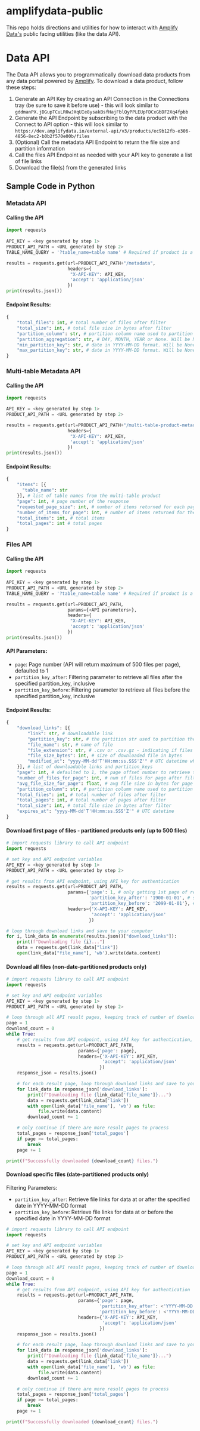 # amplifydata-public

This repo holds directions and utilities for how to interact with [Amplify Data's](https://www.amplifydata.io/) public facing utilities (like the data API).

# Data API

The Data API allows you to programmatically download data products from any data portal powered by [Amplify](https://www.amplifydata.io/). To download a data product, follow these steps:
1. Generate an API Key by creating an API Connection in the Connections tray (be sure to save it before use) - this will look similar to `gddmanPX.jDGupTCuLR0wJXqUIe8ysakBsfHajFblQyPPLEUpFDCxGbDF2Xq4fpbb`
2. Generate the API Endpoint by subscribing to the data product with the Connect to API option - this will look similar to `https://dev.amplifydata.io/external-api/v3/products/ec9b12fb-e306-4856-8ec2-b0b2f570e00b/files`
3. (Optional) Call the metadata API Endpoint to return the file size and partition information
4. Call the files API Endpoint as needed with your API key to generate a list of file links
5. Download the file(s) from the generated links

## Sample Code in Python

### Metadata API
#### Calling the API
```python
import requests
 
API_KEY = <key generated by step 1>
PRODUCT_API_PATH = <URL generated by step 2>
TABLE_NAME_QUERY = '?table_name=table name' # Required if product is a multi-table product

results = requests.get(url=PRODUCT_API_PATH+"/metadata",
                       headers={
                        "X-API-KEY": API_KEY,
                        'accept': 'application/json'
                       })
print(results.json())
```
#### Endpoint Results:
```python
{
    "total_files": int, # total number of files after filter
    "total_size": int, # total file size in bytes after filter
    "partition_column": str, # partition column name used to partition the links. Will be None if no file partitioning set
    "partition_aggregation": str, # DAY, MONTH, YEAR or None. Will be None if no file partitioning set
    "min_partition_key": str, # date in YYYY-MM-DD format. Will be None if no file partitioning set
    "max_partition_key": str, # date in YYYY-MM-DD format. Will be None if no file partitioning set
}
```
### Multi-table Metadata API
#### Calling the API
```python
import requests

API_KEY = <key generated by step 1>
PRODUCT_API_PATH = <URL generated by step 2>

results = requests.get(url=PRODUCT_API_PATH+"/multi-table-product-metadata",
                       headers={
                        "X-API-KEY": API_KEY,
                        'accept': 'application/json'
                       })
print(results.json())
```
#### Endpoint Results:
```python
{
    "items": [{
      "table_name": str
    }], # list of table names from the multi-table product
    "page": int, # page number of the response
    "requested_page_size": int, # number of items returned for each page
    "number_of_items_for_page": int, # number of items returned for the current page
    "total_items": int, # total items
    "total_pages": int # total pages
}
```
### Files API
#### Calling the API
```python
import requests
 
API_KEY = <key generated by step 1>
PRODUCT_API_PATH = <URL generated by step 2>
TABLE_NAME_QUERY = '?table_name=table name' # Required if product is a multi-table product

results = requests.get(url=PRODUCT_API_PATH,
                       params={<API parameters>},
                       headers={
                        "X-API-KEY": API_KEY,
                        'accept': 'application/json'
                       })
print(results.json())
```

#### API Parameters:

- `page`: Page number (API will return maximum of 500 files per page), defaulted to 1
- `partition_key_after`: Filtering parameter to retrieve all files after the specified partition_key, inclusive
- `partition_key_before`: Filtering parameter to retrieve all files before the specified partition_key, inclusive

#### Endpoint Results:
```python
{
    "download_links": [{
        "link": str, # downloadable link
        "partition_key": str, # the partition str used to partition the links. Can be used for filtering, example provided below. Will be None if no file partitioning set
        "file_name": str, # name of file
        "file_extension": str, # .csv or .csv.gz - indicating if files are compressed.  Larger products will be delivered via compressed files
        "file_size_bytes": int, # size of downloaded file in bytes
        "modified_at": "yyyy-MM-dd'T'HH:mm:ss.SSS'Z'" # UTC datetime when file was last modified
    }], # list of downloadable links and partition_keys
    "page": int, # defaulted to 1, the page offset number to retrieve the links for maximum of 1000 links per page
    "number_of_files_for_page": int, # num of files for page after filter and pagination
    "avg_file_size_for_page": float, # avg file size in bytes for page after filter and pagination
    "partition_column": str, # partition column name used to partition the links. Will be None if no file partitioning set
    "total_files": int, # total number of files after filter
    "total_pages": int, # total number of pages after filter
    "total_size": int, # total file size in bytes after filter
    "expires_at": "yyyy-MM-dd'T'HH:mm:ss.SSS'Z'" # UTC datetime
}
```
#### Download first page of files - partitioned products only (up to 500 files)
```python
# import requests library to call API endpoint
import requests

# set key and API endpoint variables
API_KEY = <key generated by step 1>
PRODUCT_API_PATH = <URL generated by step 2>

# get results from API endpoint, using API key for authentication
results = requests.get(url=PRODUCT_API_PATH,
                       params={'page': 1, # only getting 1st page of results
                               'partition_key_after': '1900-01-01', # set date value here, exclude if product is not date-partitioned
                               'partition_key_before': '2099-01-01'}, # set date value here, exclude if product is not date-partitioned
                       headers={'X-API-KEY': API_KEY,
                                'accept': 'application/json'
                               })

# loop through download links and save to your computer
for i, link_data in enumerate(results.json()["download_links"]):
    print(f"Downloading file {i}...")
    data = requests.get(link_data["link"])
    open(link_data["file_name"], 'wb').write(data.content)

```

#### Download all files (non-date-partitioned products only)
```python
# import requests library to call API endpoint
import requests

# set key and API endpoint variables
API_KEY = <key generated by step 1>
PRODUCT_API_PATH = <URL generated by step 2>

# loop through all API result pages, keeping track of number of downloaded files
page = 1
download_count = 0
while True:
    # get results from API endpoint, using API key for authentication, for a specific page
    results = requests.get(url=PRODUCT_API_PATH,
                           params={'page': page},
                           headers={'X-API-KEY': API_KEY,
                                    'accept': 'application/json'
                                   })
    response_json = results.json()

    # for each result page, loop through download links and save to your computer
    for link_data in response_json['download_links']:
        print(f"Downloading file {link_data['file_name']}...")
        data = requests.get(link_data['link'])
        with open(link_data['file_name'], 'wb') as file:
            file.write(data.content)
        download_count += 1

    # only continue if there are more result pages to process
    total_pages = response_json['total_pages']
    if page >= total_pages:
        break
    page += 1

print(f"Successfully downloaded {download_count} files.")
```

#### Download specific files (date-partitioned products only)
Filtering Parameters:

- `partition_key_after`: Retrieve file links for data at or after the specified date in YYYY-MM-DD format
- `partition_key_before`: Retrieve file links for data at or before the specified date in YYYY-MM-DD format

```python
# import requests library to call API endpoint
import requests

# set key and API endpoint variables
API_KEY = <key generated by step 1>
PRODUCT_API_PATH = <URL generated by step 2>

# loop through all API result pages, keeping track of number of downloaded files
page = 1
download_count = 0
while True:
    # get results from API endpoint, using API key for authentication
    results = requests.get(url=PRODUCT_API_PATH,
                           params={'page': page,
                                   'partition_key_after': <'YYYY-MM-DD'>,   # set date value here
                                   'partition_key_before': <'YYYY-MM-DD'>}, # set date value here
                           headers={'X-API-KEY': API_KEY,
                                    'accept': 'application/json'
                                   })
    response_json = results.json()

    # for each result page, loop through download links and save to your computer
    for link_data in response_json['download_links']:
        print(f"Downloading file {link_data['file_name']}...")
        data = requests.get(link_data['link'])
        with open(link_data['file_name'], 'wb') as file:
            file.write(data.content)
        download_count += 1

    # only continue if there are more result pages to process
    total_pages = response_json['total_pages']
    if page >= total_pages:
        break
    page += 1

print(f"Successfully downloaded {download_count} files.")
```

